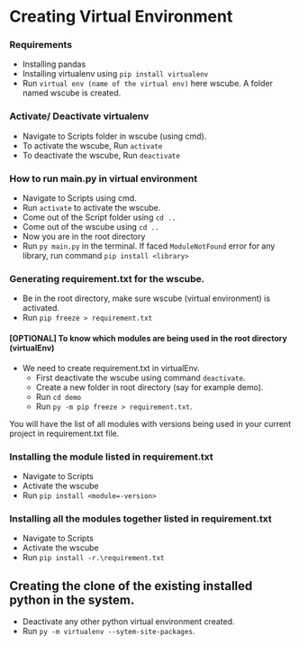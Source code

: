 # Creating Virtual Environment

### Requirements

- Installing pandas
- Installing virtualenv using `pip install virtualenv`
- Run `virtual env (name of the virtual env)` here wscube. A folder named wscube is created.

### Activate/ Deactivate virtualenv

- Navigate to Scripts folder in wscube (using cmd).
- To activate the wscube, Run `activate`
- To deactivate the wscube, Run `deactivate`

### How to run main.py in virtual environment

- Navigate to Scripts using cmd.
- Run `activate` to activate the wscube.
- Come out of the Script folder using `cd ..` 
- Come out of the wscube using `cd ..`
- Now you are in the root directory
- Run `py main.py` in the terminal. If faced `ModuleNotFound` error for any library, run command `pip install <library>`

### Generating requirement.txt for the wscube.

- Be in the root directory, make sure wscube (virtual environment) is activated.
- Run `pip freeze > requirement.txt`

#### [OPTIONAL] To know which modules are being used in the root directory (virtualEnv) 
- We need to create requirement.txt in virtualEnv.
  - First deactivate the wscube using command `deactivate`.
  - Create a new folder in root directory (say for example demo).
  - Run `cd demo`
  - Run `py -m pip freeze > requirement.txt`.
  

You will have the list of all modules with versions being used in your current project in requirement.txt file.

### Installing the module listed in requirement.txt

- Navigate to Scripts
- Activate the wscube
- Run `pip install <module=-version>`

### Installing all the modules together listed in requirement.txt

- Navigate to Scripts
- Activate the wscube
- Run `pip install -r.\requirement.txt`

## Creating the clone of the existing installed python in the system.

- Deactivate any other python virtual environment created.
- Run `py -m virtualenv --sytem-site-packages`.

